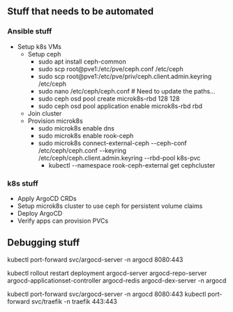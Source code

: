## Stuff that needs to be automated

### Ansible stuff

* Setup k8s VMs
    * Setup ceph
        * sudo apt install ceph-common
        * sudo scp root@pve1:/etc/pve/ceph.conf /etc/ceph
        * sudo scp root@pve1:/etc/pve/priv/ceph.client.admin.keyring /etc/ceph
        * sudo nano /etc/ceph/ceph.conf # Need to update the paths...
        * sudo ceph osd pool create microk8s-rbd 128 128
        * sudo ceph osd pool application enable microk8s-rbd rbd
    * Join cluster
    * Provision microk8s
        * sudo microk8s enable dns
        * sudo microk8s enable rook-ceph
        * sudo microk8s connect-external-ceph --ceph-conf /etc/ceph/ceph.conf --keyring /etc/ceph/ceph.client.admin.keyring --rbd-pool k8s-pvc
            * kubectl --namespace rook-ceph-external get cephcluster

### k8s stuff

* Apply ArgoCD CRDs
* Setup microk8s cluster to use ceph for persistent volume claims
* Deploy ArgoCD
* Verify apps can provision PVCs

<!-- * Create the SSH secret?
* kubectl apply -n argocd -f https://raw.githubusercontent.com/argoproj/argo-cd/stable/manifests/install.yaml
* kubectl apply -f apps/argocd.yaml -->


## Debugging stuff

kubectl port-forward svc/argocd-server -n argocd 8080:443

kubectl rollout restart deployment argocd-server argocd-repo-server argocd-applicationset-controller argocd-redis argocd-dex-server -n argocd

kubectl port-forward svc/argocd-server -n argocd 8080:443
kubectl port-forward svc/traefik -n traefik 443:443
